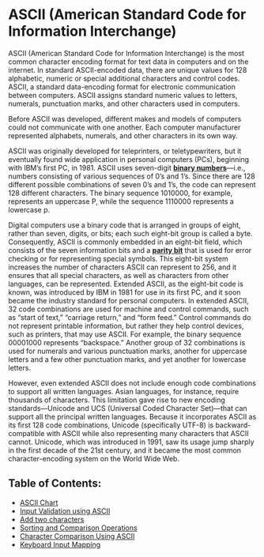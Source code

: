 # ASCII (American Standard Code for Information Interchange)
ASCII (American Standard Code for Information Interchange) is the most common character encoding format for text data in computers and on the internet. In standard ASCII-encoded data, there are unique values for 128 alphabetic, numeric or special additional characters and control codes. ASCII, a standard data-encoding format for electronic communication between computers. ASCII assigns standard numeric values to letters, numerals, punctuation marks, and other characters used in computers.

Before ASCII was developed, different makes and models of computers could not communicate with one another. Each computer manufacturer represented alphabets, numerals, and other characters in its own way.

ASCII was originally developed for teleprinters, or teletypewriters, but it eventually found wide application in personal computers (PCs), beginning with IBM’s first PC, in 1981. ASCII uses seven-digit [**binary numbers**](https://en.wikipedia.org/wiki/Binary_number)—i.e., numbers consisting of various sequences of 0’s and 1’s. Since there are 128 different possible combinations of seven 0’s and 1’s, the code can represent 128 different characters. The binary sequence 1010000, for example, represents an uppercase P, while the sequence 1110000 represents a lowercase p.

Digital computers use a binary code that is arranged in groups of eight, rather than seven, digits, or bits; each such eight-bit group is called a byte. Consequently, ASCII is commonly embedded in an eight-bit field, which consists of the seven information bits and a [**parity bit**](https://en.wikipedia.org/wiki/Parity_bit#:~:text=Parity%20bits%20are%20generally%20applied,string%20is%20even%20or%20odd.) that is used for error checking or for representing special symbols. This eight-bit system increases the number of characters ASCII can represent to 256, and it ensures that all special characters, as well as characters from other languages, can be represented. Extended ASCII, as the eight-bit code is known, was introduced by IBM in 1981 for use in its first PC, and it soon became the industry standard for personal computers. In extended ASCII, 32 code combinations are used for machine and control commands, such as “start of text,” “carriage return,” and “form feed.” Control commands do not represent printable information, but rather they help control devices, such as printers, that may use ASCII. For example, the binary sequence 00001000 represents “backspace.” Another group of 32 combinations is used for numerals and various punctuation marks, another for uppercase letters and a few other punctuation marks, and yet another for lowercase letters.

However, even extended ASCII does not include enough code combinations to support all written languages. Asian languages, for instance, require thousands of characters. This limitation gave rise to new encoding standards—Unicode and UCS (Universal Coded Character Set)—that can support all the principal written languages. Because it incorporates ASCII as its first 128 code combinations, Unicode (specifically UTF-8) is backward-compatible with ASCII while also representing many characters that ASCII cannot. Unicode, which was introduced in 1991, saw its usage jump sharply in the first decade of the 21st century, and it became the most common character-encoding system on the World Wide Web.

## Table of Contents:
- [ASCII Chart](https://github.com/nitishhsinghhh/Tips-and-Tricks-for-Programming-using-Cpp/tree/main/ASCII/ASCIIChart)
- [Input Validation using ASCII](https://github.com/nitishhsinghhh/Tips-and-Tricks-for-Programming-using-Cpp/tree/main/ASCII/InputValidation)
- [Add two characters](https://github.com/nitishhsinghhh/Tips-and-Tricks-for-Programming-using-Cpp/tree/main/ASCII/performingASCIIcalculations)
- [Sorting and Comparison Operations](https://github.com/nitishhsinghhh/Tips-and-Tricks-for-Programming-using-Cpp/tree/main/ASCII/sortingComparisonOperations)
- [Character Comparison Using ASCII](https://github.com/nitishhsinghhh/Tips-and-Tricks-for-Programming-using-Cpp/tree/main/ASCII/CharacterComparison)
- [Keyboard Input Mapping](https://github.com/nitishhsinghhh/Tips-and-Tricks-for-Programming-using-Cpp/tree/main/ASCII/KeyboardInputMapping)
